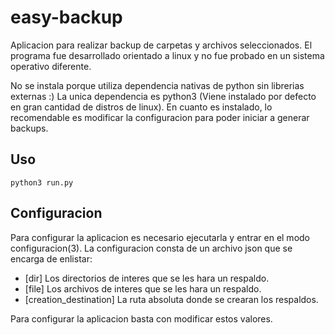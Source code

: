 # easy-backup

Aplicacion para realizar backup de carpetas y archivos seleccionados. El programa fue desarrollado orientado a linux y no fue probado en un sistema operativo diferente.

No se instala porque utiliza dependencia nativas de python sin librerias externas :)
La unica dependencia es python3 (Viene instalado por defecto en gran cantidad de distros de linux).
En cuanto es instalado, lo recomendable es modificar la configuracion para poder iniciar a generar backups.

## Uso

`python3 run.py`

## Configuracion

Para configurar la aplicacion es necesario ejecutarla y entrar en el modo configuracion(3). La configuracion consta de un archivo json que se encarga de
enlistar:

- [dir] Los directorios de interes que se les hara un respaldo.
- [file] Los archivos de interes que se les hara un respaldo.
- [creation_destination] La ruta absoluta donde se crearan los respaldos.

Para configurar la aplicacion basta con modificar estos valores.
